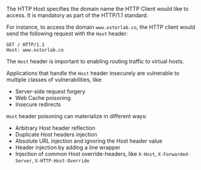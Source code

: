 The HTTP Host specifies the domain name the HTTP Client would like to access. It is mandatory as part of the HTTP/1.1 standard.

For instance, to access the domain `www.ostorlab.co`, the HTTP client would send the following request with the `Host` header:

```http request
GET / HTTP/1.1
Host: www.ostorlab.co
```

The `Host` header is important to enabling routing traffic to virtual hosts.

Applications that handle the `Host` header insecurely are vulnerable to multiple classes of vulnerabilities, like:

* Server-side request forgery
* Web Cache poisoning
* Insecure redirects

`Host` header poisoning can materialize in different ways:

* Arbitrary Host header reflection
* Duplicate Host headers injection
* Absolute URL injection and ignoring the Host header value
* Header injection by adding a line wrapper
* Injection of common Host override-headers, like `X-Host`, `X-Forwarded-Server`, `X-HTTP-Host-Override`
